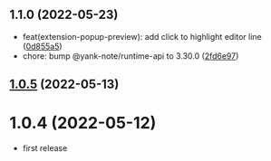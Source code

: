 ## 1.1.0 (2022-05-23)

* feat(extension-popup-preview): add click to highlight editor line ([0d855a5](https://github.com/purocean/yank-note-extension/commit/0d855a5))
* chore: bump @yank-note/runtime-api to 3.30.0 ([2fd6e97](https://github.com/purocean/yank-note-extension/commit/2fd6e97))



## [1.0.5](https://github.com/purocean/yank-note-extension/compare/extension-pop-preview-1.0.4...extension-pop-preview-1.0.5) (2022-05-13)



# 1.0.4 (2022-05-12)

* first release
